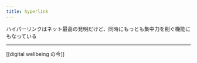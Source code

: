 ```yaml
---
title: hyperlink
---
```


ハイパーリンクはネット最高の発明だけど、同時にもっとも集中力を削ぐ機能にもなっている

-----
[[digital wellbeing の今]]
